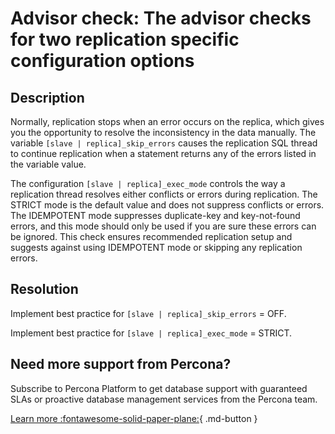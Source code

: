 # Advisor check: The advisor checks for two replication specific configuration options

## Description

Normally, replication stops when an error occurs on the replica, which gives you the opportunity to resolve the inconsistency in the data manually. The variable  `[slave | replica]_skip_errors` causes the replication SQL thread to continue replication when a statement returns any of the errors listed in the variable value.

The configuration `[slave | replica]_exec_mode` controls the way a replication thread resolves either conflicts or errors during replication. The STRICT mode is the default value and does not suppress conflicts or errors. The IDEMPOTENT mode suppresses duplicate-key and key-not-found errors, and this mode should only be used if you are sure these errors can be ignored.
This check ensures recommended replication setup and suggests against using IDEMPOTENT mode or skipping any replication errors.

## Resolution

Implement best practice for `[slave | replica]_skip_errors` = OFF.

Implement best practice for `[slave | replica]_exec_mode` = STRICT.

## Need more support from Percona?

Subscribe to Percona Platform to get database support with guaranteed SLAs or proactive database management services from the Percona team.

[Learn more :fontawesome-solid-paper-plane:](https://per.co.na/subscribe){ .md-button }

